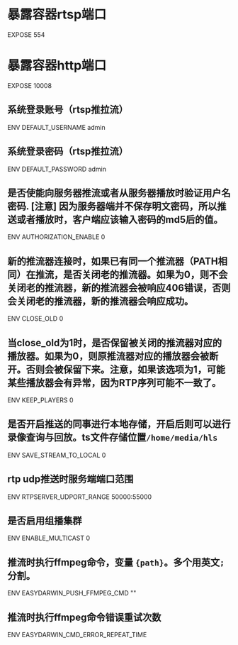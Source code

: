 # 暴露容器rtsp端口
EXPOSE 554
# 暴露容器http端口
EXPOSE 10008
## 系统登录账号（rtsp推拉流）
ENV DEFAULT_USERNAME admin
## 系统登录密码（rtsp推拉流）
ENV DEFAULT_PASSWORD admin
## 是否使能向服务器推流或者从服务器播放时验证用户名密码. [注意] 因为服务器端并不保存明文密码，所以推送或者播放时，客户端应该输入密码的md5后的值。
ENV AUTHORIZATION_ENABLE 0
## 新的推流器连接时，如果已有同一个推流器（PATH相同）在推流，是否关闭老的推流器。如果为0，则不会关闭老的推流器，新的推流器会被响应406错误，否则会关闭老的推流器，新的推流器会响应成功。
ENV CLOSE_OLD 0
## 当close_old为1时，是否保留被关闭的推流器对应的播放器。如果为0，则原推流器对应的播放器会被断开。否则会被保留下来。注意，如果该选项为1，可能某些播放器会有异常，因为RTP序列可能不一致了。
ENV KEEP_PLAYERS 0
## 是否开启推送的同事进行本地存储，开启后则可以进行录像查询与回放。ts文件存储位置`/home/media/hls`
ENV SAVE_STREAM_TO_LOCAL 0
## rtp udp推送时服务端端口范围
ENV RTPSERVER_UDPORT_RANGE 50000:55000
## 是否启用组播集群
ENV ENABLE_MULTICAST 0
## 推流时执行ffmpeg命令，变量 `{path}`。多个用英文`;`分割。
ENV EASYDARWIN_PUSH_FFMPEG_CMD ""

## 推流时执行ffmpeg命令错误重试次数
ENV EASYDARWIN_CMD_ERROR_REPEAT_TIME

